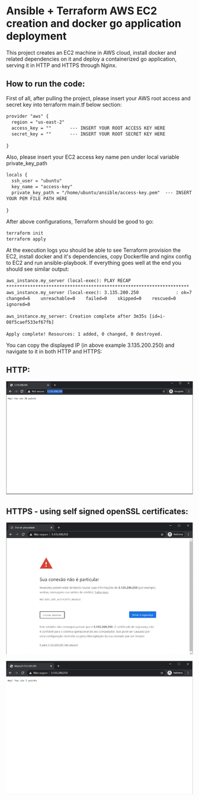 # Ansible + Terraform AWS EC2 creation and docker go application deployment

This project creates an EC2 machine in AWS cloud, install docker and related dependencies on it and deploy a containerized go application, serving it in HTTP and HTTPS through Nginx.

## How to run the code:

First of all, after pulling the project, please insert your AWS root access and secret key into terraform main.tf below section:

```
provider "aws" {
  region = "us-east-2"
  access_key = ""       --- INSERT YOUR ROOT ACCESS KEY HERE
  secret_key = ""       --- INSERT YOUR ROOT SECRET KEY HERE
  
}
```

Also, please insert your EC2 access key name pen under local variable private_key_path

```
locals {
  ssh_user = "ubuntu"
  key_name = "access-key"
  private_key_path = "/home/ubuntu/ansible/access-key.pem"  --- INSERT YOUR PEM FILE PATH HERE

}
```

After above configurations, Terraform should be good to go:

``` 
terraform init
terraform apply
```

At the execution logs you should be able to see Terraform provision the EC2, install docker and it's dependencies, copy Dockerfile and nginx config to EC2 and run ansible-playbook.
If everything goes well at the end you should see similar output:

```
aws_instance.my_server (local-exec): PLAY RECAP *********************************************************************
aws_instance.my_server (local-exec): 3.135.200.250              : ok=7    changed=6    unreachable=0    failed=0    skipped=0    rescued=0    ignored=0

aws_instance.my_server: Creation complete after 3m35s [id=i-08f5caef533ef67fb]

Apply complete! Resources: 1 added, 0 changed, 0 destroyed.

```

You can copy the displayed IP (in above example 3.135.200.250) and navigate to it in both HTTP and HTTPS:


## HTTP:
![alt text](https://github.com/jgluchetti/ansible/blob/master/images/HTTP.jpg?raw=true)

## HTTPS - using self signed openSSL certificates:
![alt text](https://github.com/jgluchetti/ansible/blob/master/images/HTTPS.jpg?raw=true)

![alt text](https://github.com/jgluchetti/ansible/blob/master/images/HTTPS_2.jpg?raw=true)







